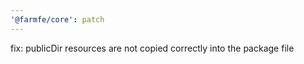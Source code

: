 ```yaml
---
'@farmfe/core': patch
---
```


fix: publicDir resources are not copied correctly into the package file
